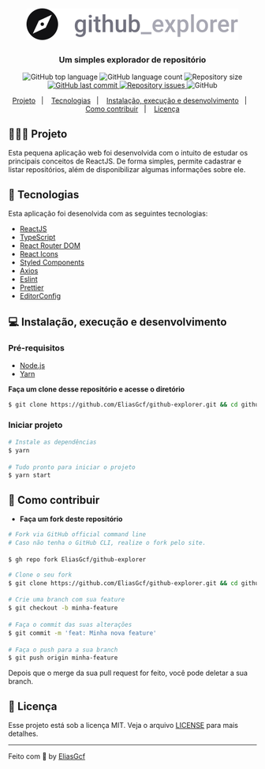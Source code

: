 <h1 align="center">
  <img src=".github/logo.svg" alt="Logo">
</h1>

<h3 align="center">
  Um simples explorador de repositório
</h3>

<p align="center">
  <img alt="GitHub top language" src="https://img.shields.io/github/languages/top/EliasGcf/github-explorer">

  <img alt="GitHub language count" src="https://img.shields.io/github/languages/count/EliasGcf/github-explorer">

  <img alt="Repository size" src="https://img.shields.io/github/repo-size/EliasGcf/github-explorer">

  <a href="https://github.com/EliasGcf/github-explorer/commits/master">
    <img alt="GitHub last commit" src="https://img.shields.io/github/last-commit/EliasGcf/github-explorer">
  </a>

  <a href="https://github.com/EliasGcf/github-explorer/issues">
    <img alt="Repository issues" src="https://img.shields.io/github/issues/EliasGcf/github-explorer">
  </a>

  <img alt="GitHub" src="https://img.shields.io/github/license/EliasGcf/github-explorer">
</p>

<p align="center">
  <a href="#-projeto">Projeto</a>&nbsp;&nbsp;&nbsp;|&nbsp;&nbsp;&nbsp;
  <a href="#-tecnologias">Tecnologias</a>&nbsp;&nbsp;&nbsp;|&nbsp;&nbsp;&nbsp;
  <a href="#-instalação-execução-e-desenvolvimento">Instalação, execução e desenvolvimento</a>&nbsp;&nbsp;&nbsp;|&nbsp;&nbsp;&nbsp;
  <a href="#-como-contribuir">Como contribuir</a>&nbsp;&nbsp;&nbsp;|&nbsp;&nbsp;&nbsp;
  <a href="#-licença">Licença</a>
</p>

## 👨🏻‍💻 Projeto

Esta pequena aplicação web foi desenvolvida com o intuito de estudar os principais conceitos de ReactJS. De forma simples, permite cadastrar e listar repositórios, além de disponibilizar algumas informações sobre ele.

## 🚀 Tecnologias

Esta aplicação foi desenolvida com as seguintes tecnologias:

- [ReactJS](https://reactjs.org/)
- [TypeScript](https://www.typescriptlang.org/)
- [React Router DOM](https://reacttraining.com/react-router/)
- [React Icons](https://react-icons.netlify.com/#/)
- [Styled Components](https://styled-components.com/)
- [Axios](https://github.com/axios/axios)
- [Eslint](https://eslint.org/)
- [Prettier](https://prettier.io/)
- [EditorConfig](https://editorconfig.org/)

## 💻 Instalação, execução e desenvolvimento

### Pré-requisitos

- [Node.js](https://nodejs.org/en/)
- [Yarn](https://yarnpkg.com/)

**Faça um clone desse repositório e acesse o diretório**

```bash
$ git clone https://github.com/EliasGcf/github-explorer.git && cd github-explorer
```

### Iniciar projeto

```bash
# Instale as dependências
$ yarn

# Tudo pronto para iniciar o projeto
$ yarn start
```

## 🤔 Como contribuir

- **Faça um fork deste repositório**

```bash
# Fork via GitHub official command line
# Caso não tenha o GitHub CLI, realize o fork pelo site.

$ gh repo fork EliasGcf/github-explorer
```

```bash
# Clone o seu fork
$ git clone https://github.com/EliasGcf/github-explorer.git && cd github-explorer

# Crie uma branch com sua feature
$ git checkout -b minha-feature

# Faça o commit das suas alterações
$ git commit -m 'feat: Minha nova feature'

# Faça o push para a sua branch
$ git push origin minha-feature
```

Depois que o merge da sua pull request for feito, você pode deletar a sua branch.

## 📝 Licença

Esse projeto está sob a licença MIT. Veja o arquivo [LICENSE](LICENSE) para mais detalhes.

---

Feito com 💜 by [EliasGcf](https://www.linkedin.com/in/eliasgcf/)
